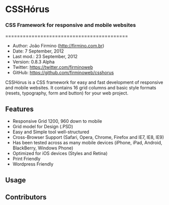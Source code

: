 <h1>CSSHórus</h1>
<h3>CSS Framework for responsive and mobile websites</h3>
==========================================

* Author:    João Firmino (<http://firmino.com.br>)
* Date:      7 September, 2012
* Last mod.: 23 September, 2012
* Version:   0.8.3 Alpha
* Twitter:   <https://twitter.com/firminoweb>
* GitHub:    <https://github.com/firminoweb/csshorus>


CSSHórus is a CSS framework for easy and fast development of responsive and mobile websites. It contains 16 grid columns and basic style formats (resets, typography, form and button) for your web project.

Features
--------

* Responsive Grid 1200, 960 down to mobile
* Grid model for Design (.PSD)
* Easy and Simple tool well-structured
* Cross-Browser Support (Safari, Opera, Chrome, Firefox and IE7, IE8, IE9)
* Has been tested across as many mobile devices (iPhone, iPad, Android, BlackBerry, Windows Phone)
* Optimized for iOS devices (Styles and Retina)
* Print Friendly
* Wordpress Friendly


Usage
-----


Contributors
------------



